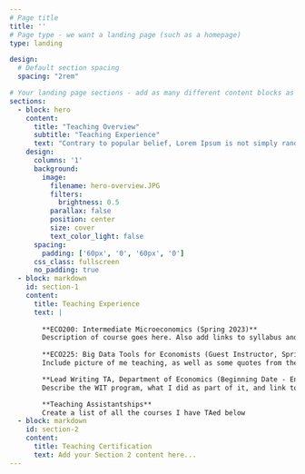 ```yaml
---
# Page title
title: ''
# Page type - we want a landing page (such as a homepage)
type: landing

design:
  # Default section spacing
  spacing: "2rem"

# Your landing page sections - add as many different content blocks as you like
sections:
  - block: hero
    content:
      title: "Teaching Overview"
      subtitle: "Teaching Experience"
      text: "Contrary to popular belief, Lorem Ipsum is not simply random text. It has roots in a piece of classical Latin literature from 45 BC, making it over 2000 years old. Richard McClintock, a Latin professor at Hampden-Sydney College in Virginia, looked up one of the more obscure Latin words, consectetur, from a Lorem Ipsum passage, and going through the cites of the word in classical literature, discovered the undoubtable source. Lorem"
    design:
      columns: '1'
      background:
        image: 
          filename: hero-overview.JPG
          filters:
            brightness: 0.5
          parallax: false
          position: center
          size: cover
          text_color_light: false
      spacing:
        padding: ['60px', '0', '60px', '0']
      css_class: fullscreen 
      no_padding: true  
  - block: markdown
    id: section-1
    content:
      title: Teaching Experience
      text: |
        
        **ECO200: Intermediate Microeconomics (Spring 2023)**
        Description of course goes here. Also add links to syllabus and course review**
        
        **ECO225: Big Data Tools for Economists (Guest Instructor, Spring 2024)**
        Include picture of me teaching, as well as some quotes from the reviews that students left

        **Lead Writing TA, Department of Economics (Beginning Date - End Date)**
        Describe the WIT program, what I did as part of it, and link to any relevant materials

        **Teaching Assistantships**
        Create a list of all the courses I have TAed below
  - block: markdown
    id: section-2
    content:
      title: Teaching Certification
      text: Add your Section 2 content here...
---
```


